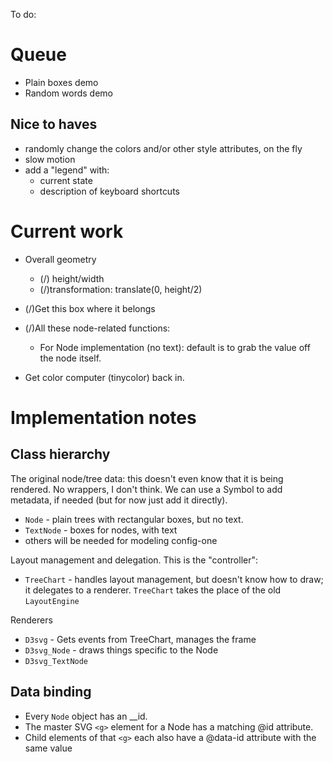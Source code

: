 To do:

# Queue

* Plain boxes demo
* Random words demo


## Nice to haves

* randomly change the colors and/or other style attributes, on the fly
* slow motion
* add a "legend" with:
    * current state
    * description of keyboard shortcuts


# Current work

* Overall geometry
    * (/) height/width
    * (/)transformation: translate(0, height/2)
* (/)Get this box where it belongs
* (/)All these node-related functions:
    * For Node implementation (no text): default is to grab the value off the
      node itself.

* Get color computer (tinycolor) back in.








# Implementation notes

## Class hierarchy

The original node/tree data: this doesn't even know that it is being rendered.
No wrappers, I don't think. We can use a Symbol to add metadata, if needed
(but for now just add it directly).

* `Node` - plain trees with rectangular boxes, but no text.
* `TextNode` - boxes for nodes, with text
* others will be needed for modeling config-one

Layout management and delegation. This is the "controller":

* `TreeChart` - handles layout management, but doesn't know how
  to draw; it delegates to a renderer. `TreeChart` takes the place of the old
  `LayoutEngine`

Renderers

* `D3svg` - Gets events from TreeChart, manages the frame
* `D3svg_Node` - draws things specific to the Node
* `D3svg_TextNode`


## Data binding

* Every `Node` object has an __id.
* The master SVG `<g>` element for  a Node has a matching @id attribute.
* Child elements of that `<g>` each also have a @data-id attribute with the
  same value






